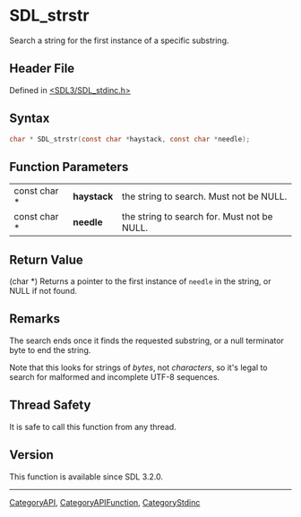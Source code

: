 # SDL_strstr

Search a string for the first instance of a specific substring.

## Header File

Defined in [<SDL3/SDL_stdinc.h>](https://github.com/libsdl-org/SDL/blob/main/include/SDL3/SDL_stdinc.h)

## Syntax

```c
char * SDL_strstr(const char *haystack, const char *needle);
```

## Function Parameters

|              |              |                                             |
| ------------ | ------------ | ------------------------------------------- |
| const char * | **haystack** | the string to search. Must not be NULL.     |
| const char * | **needle**   | the string to search for. Must not be NULL. |

## Return Value

(char *) Returns a pointer to the first instance of `needle` in the string,
or NULL if not found.

## Remarks

The search ends once it finds the requested substring, or a null terminator
byte to end the string.

Note that this looks for strings of _bytes_, not _characters_, so it's
legal to search for malformed and incomplete UTF-8 sequences.

## Thread Safety

It is safe to call this function from any thread.

## Version

This function is available since SDL 3.2.0.





----
[CategoryAPI](CategoryAPI), [CategoryAPIFunction](CategoryAPIFunction), [CategoryStdinc](CategoryStdinc)

